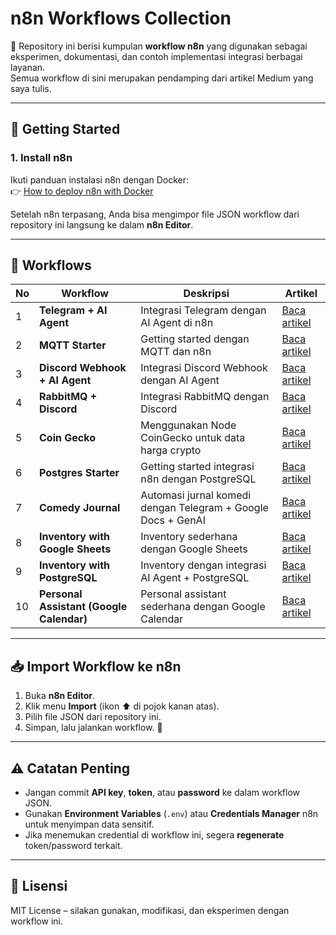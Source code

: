 # n8n Workflows Collection

📌 Repository ini berisi kumpulan **workflow n8n** yang digunakan sebagai eksperimen, dokumentasi, dan contoh implementasi integrasi berbagai layanan.  
Semua workflow di sini merupakan pendamping dari artikel Medium yang saya tulis.  

---

## 🚀 Getting Started

### 1. Install n8n
Ikuti panduan instalasi n8n dengan Docker:  
👉 [How to deploy n8n with Docker](https://medium.com/@andriantriputra/n8n-how-to-deploy-n8n-with-docker-96c43fa8ade0)

Setelah n8n terpasang, Anda bisa mengimpor file JSON workflow dari repository ini langsung ke dalam **n8n Editor**.

---

## 📂 Workflows

| No | Workflow | Deskripsi | Artikel |
|----|----------|-----------|---------|
| 1 | **Telegram + AI Agent** | Integrasi Telegram dengan AI Agent di n8n | [Baca artikel](https://medium.com/@andriantriputra/n8n-getting-started-with-ai-agent-at-telegram-a64fe95e5c3d) |
| 2 | **MQTT Starter** | Getting started dengan MQTT dan n8n | [Baca artikel](https://andriantriputra.medium.com/n8n-getting-started-with-mqtt-bdbffc32a609) |
| 3 | **Discord Webhook + AI Agent** | Integrasi Discord Webhook dengan AI Agent | [Baca artikel](https://medium.com/@andriantriputra/n8n-integrated-n8n-discord-webhooks-and-ai-in-action-0117f437874c) |
| 4 | **RabbitMQ + Discord** | Integrasi RabbitMQ dengan Discord | [Baca artikel](https://medium.com/@andriantriputra/n8n-how-to-integrate-rabbit-and-discord-7dfb382de25e) |
| 5 | **Coin Gecko** | Menggunakan Node CoinGecko untuk data harga crypto | [Baca artikel](https://andriantriputra.medium.com/n8n-getting-started-with-node-coin-gecko-51bdad4aea12) |
| 6 | **Postgres Starter** | Getting started integrasi n8n dengan PostgreSQL | [Baca artikel](https://andriantriputra.medium.com/n8n-getting-started-with-n8n-postgres-c70671baf5dd) |
| 7 | **Comedy Journal** | Automasi jurnal komedi dengan Telegram + Google Docs + GenAI | [Baca artikel](https://andriantriputra.medium.com/n8n-automating-comedy-bit-journaling-with-telegram-gen-ai-and-google-docs-fa4a9146fea5) |
| 8 | **Inventory with Google Sheets** | Inventory sederhana dengan Google Sheets | [Baca artikel](https://andriantriputra.medium.com/n8n-getting-started-with-google-sheet-for-simple-inventory-ea7bbf09c557) |
| 9 | **Inventory with PostgreSQL** | Inventory dengan integrasi AI Agent + PostgreSQL | [Baca artikel](https://andriantriputra.medium.com/n8n-inventory-integrasi-ai-dan-postgresql-2e3d513edee9) |
| 10 | **Personal Assistant (Google Calendar)** | Personal assistant sederhana dengan Google Calendar | [Baca artikel](https://andriantriputra.medium.com/n8n-simple-personal-assistant-with-google-calendar-95f8a6e7338a) |

---

## 📥 Import Workflow ke n8n

1. Buka **n8n Editor**.  
2. Klik menu **Import** (ikon ⬆️ di pojok kanan atas).  
3. Pilih file JSON dari repository ini.  
4. Simpan, lalu jalankan workflow. 🚀  

---

## ⚠️ Catatan Penting

- Jangan commit **API key**, **token**, atau **password** ke dalam workflow JSON.  
- Gunakan **Environment Variables** (`.env`) atau **Credentials Manager** n8n untuk menyimpan data sensitif.  
- Jika menemukan credential di workflow ini, segera **regenerate** token/password terkait.

---

## 📜 Lisensi

MIT License – silakan gunakan, modifikasi, dan eksperimen dengan workflow ini.
